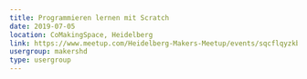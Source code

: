 ```yaml
---
title: Programmieren lernen mit Scratch
date: 2019-07-05
location: CoMakingSpace, Heidelberg
link: https://www.meetup.com/Heidelberg-Makers-Meetup/events/sqcflqyzkbhb/
usergroup: makershd
type: usergroup
---
```

